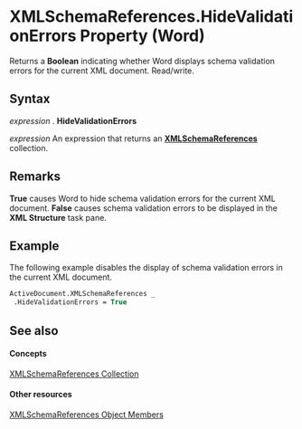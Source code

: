 
# XMLSchemaReferences.HideValidationErrors Property (Word)

Returns a  **Boolean** indicating whether Word displays schema validation errors for the current XML document. Read/write.


## Syntax

 _expression_ . **HideValidationErrors**

 _expression_ An expression that returns an **[XMLSchemaReferences](56bef973-805c-c77a-6d2a-54a39fbd1206.md)** collection.


## Remarks

 **True** causes Word to hide schema validation errors for the current XML document. **False** causes schema validation errors to be displayed in the **XML Structure** task pane.


## Example

The following example disables the display of schema validation errors in the current XML document.


```vb
ActiveDocument.XMLSchemaReferences _ 
 .HideValidationErrors = True
```


## See also


#### Concepts


[XMLSchemaReferences Collection](56bef973-805c-c77a-6d2a-54a39fbd1206.md)
#### Other resources


[XMLSchemaReferences Object Members](54dc0cdf-b3fc-792b-fc52-3045b0a301b0.md)

